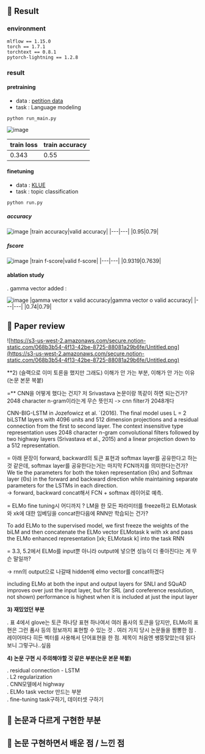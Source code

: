 ## 🤗 Result

### environment
```
mlflow == 1.15.0
torch == 1.7.1
torchtext == 0.8.1
pytorch-lightning == 1.2.8
```


### result
#### pretraining
- data : [petition data](https://github.com/lovit/petitions_archive)
- task : Language modeling

```
python run_main.py
```
![image](https://user-images.githubusercontent.com/46675408/120097868-c5db1f00-c16d-11eb-91fa-41763c01a640.png)

|train loss|train accuracy|
|---|---|
|0.343|0.55|


#### finetuning
- data : [KLUE](https://klue-benchmark.com/tasks/66/leaderboard/task)
- task : topic classification

```
python run.py
```

##### accuracy
![image](https://user-images.githubusercontent.com/46675408/120183336-82a2ae00-c24a-11eb-8937-3ce061567e93.png)
|train accuracy|valid accuracy|
|---|---|
|0.95|0.79|

##### fscore
![image](https://user-images.githubusercontent.com/46675408/120183572-d614fc00-c24a-11eb-9aa5-5a5069c7bf29.png)
|train f-score|valid f-score|
|---|---|
|0.9319|0.7639|

#### ablation study
. gamma vector added :

![image](https://user-images.githubusercontent.com/46675408/120253013-35155800-c2c1-11eb-943f-23711215fa93.png)
|gamma vector x valid accuracy|gamma vector o valid accuracy|
|---|---|
|0.74|0.79|


## 🤔 Paper review
![https://s3-us-west-2.amazonaws.com/secure.notion-static.com/068b3b54-4f13-42be-8725-88081a29b6fe/Untitled.png](https://s3-us-west-2.amazonaws.com/secure.notion-static.com/068b3b54-4f13-42be-8725-88081a29b6fe/Untitled.png)

**2) (슬랙으로 이미 토론을 했지만 그래도) 이해가 안 가는 부분, 이해가 안 가는 이유(논문 본문 복붙)

=** CNN을 어떻게 했다는 건지? 저 Srivastava 논문이랑 똑같이 하면 되는건가? 2048 character n-gram이라는게 무슨 뜻인지
-> cnn filter가 2048개다 

CNN-BIG-LSTM in Jozefowicz et al. ´(2016). The final model uses L = 2 biLSTM layers with 4096 units and 512 dimension projections and a residual connection from the first to second layer. The context insensitive type representation uses 2048 character n-gram convolutional filters followed by two highway layers (Srivastava et al., 2015) and a linear projection down to a 512 representation.

= 아래 문장이 forward, backward의 토큰 표현과 softmax layer를 공유한다고 하는 것 같은데, softmax layer를 공유한다는거는 마지막 FCN까지를 의미한다는건가? <BR>We tie the parameters for both the token representation (Θx) and Softmax layer (Θs) in the forward and backward direction while maintaining separate parameters for the LSTMs in each direction. <BR>
-> forward, backward concat해서 FCN + softmax 레이어로 예측.

= ELMo fine tuning시 어디까지 ? LM을 한 모든 파라미터를 freeze하고 ELMotask와 xk에 대한 임베딩을 concat한다음에 RNN만 학습되는 건가? 

To add ELMo to the supervised model, we first freeze the weights of the biLM and then concatenate the ELMo vector ELMotask k with xk and pass the ELMo enhanced representation [xk; ELMotask k] into the task RNN

= 3.3, 5.2에서 ELMo를 input뿐 아니라 output에 넣으면 성능이 더 좋아진다는 게 무슨 말일까? 

→ rnn의 output으로 나갈때 hidden에 elmo vector를 concat하겠다

including ELMo at both the input and output layers for SNLI and SQuAD improves over just the input layer, but for SRL (and coreference resolution, not shown) performance is highest when it is included at just the input layer

**3) 재밌었던 부분**

. 표 4에서 glove는 토큰 하나당 표현 하나여서 여러 품사의 토큰을 담지만, ELMo의 표현은 그런 품사 등의 정보까지 표현할 수 있는 것
. 여러 가지 당시 논문들을 짬뽕한 점
. 레이어마다 히든 벡터를 사용해서 단어표현을 한 점. 제목이 처음엔 쌩뚱맞았는데 읽다보니 그렇구나..싶음 

**4) 논문 구현 시 주의해야할 것 같은 부분(논문 본문 복붙)**

. residual connection - LSTM<BR>
. L2 regularization<BR>
. CNN모델에서 highway <BR>
. ELMo task vector 만드는 부분<BR>
. fine-tuning task구하기, 데이터셋 구하기<BR>

## 🤫 논문과 다르게 구현한 부분


## 🤭 논문 구현하면서 배운 점 / 느낀 점
